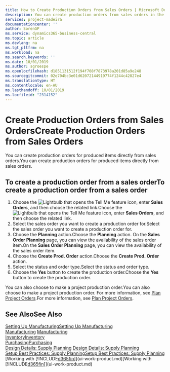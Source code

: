 ```yaml
---
title: How to Create Production Orders from Sales Orders | Microsoft Docs
description: You can create production orders from sales orders in the Sales & Marketing department.
services: project-madeira
documentationcenter: ''
author: SorenGP
ms.service: dynamics365-business-central
ms.topic: article
ms.devlang: na
ms.tgt_pltfrm: na
ms.workload: na
ms.search.keywords: ''
ms.date: 10/01/2019
ms.author: sgroespe
ms.openlocfilehash: d1851131512f194f708f7873978a201d85a9e248
ms.sourcegitcommit: 02e704bc3e01d62072144919774f1244c42827e4
ms.translationtype: HT
ms.contentlocale: en-AU
ms.lasthandoff: 10/01/2019
ms.locfileid: "2314152"
---
```

# <a name="create-production-orders-from-sales-orders"></a><span data-ttu-id="4d600-103">Create Production Orders from Sales Orders</span><span class="sxs-lookup"><span data-stu-id="4d600-103">Create Production Orders from Sales Orders</span></span>
<span data-ttu-id="4d600-104">You can create production orders for produced items directly from sales orders.</span><span class="sxs-lookup"><span data-stu-id="4d600-104">You can create production orders for produced items directly from sales orders.</span></span>  

## <a name="to-create-a-production-order-from-a-sales-order"></a><span data-ttu-id="4d600-105">To create a production order from a sales order</span><span class="sxs-lookup"><span data-stu-id="4d600-105">To create a production order from a sales order</span></span>  

1.  <span data-ttu-id="4d600-106">Choose the ![Lightbulb that opens the Tell Me feature](media/ui-search/search_small.png "Tell me what you want to do") icon, enter **Sales Orders**, and then choose the related link.</span><span class="sxs-lookup"><span data-stu-id="4d600-106">Choose the ![Lightbulb that opens the Tell Me feature](media/ui-search/search_small.png "Tell me what you want to do") icon, enter **Sales Orders**, and then choose the related link.</span></span>  
2.  <span data-ttu-id="4d600-107">Select the sales order you want to create a production order for.</span><span class="sxs-lookup"><span data-stu-id="4d600-107">Select the sales order you want to create a production order for.</span></span>  
3.  <span data-ttu-id="4d600-108">Choose the **Planning** action.</span><span class="sxs-lookup"><span data-stu-id="4d600-108">Choose the **Planning** action.</span></span> <span data-ttu-id="4d600-109">On the **Sales Order Planning** page, you can view the availability of the sales order item.</span><span class="sxs-lookup"><span data-stu-id="4d600-109">On the **Sales Order Planning** page, you can view the availability of the sales order item.</span></span>  
4.  <span data-ttu-id="4d600-110">Choose the **Create Prod. Order** action.</span><span class="sxs-lookup"><span data-stu-id="4d600-110">Choose the **Create Prod. Order** action.</span></span>  
5.  <span data-ttu-id="4d600-111">Select the status and order type.</span><span class="sxs-lookup"><span data-stu-id="4d600-111">Select the status and order type.</span></span>  
6.  <span data-ttu-id="4d600-112">Choose the **Yes** button to create the production order.</span><span class="sxs-lookup"><span data-stu-id="4d600-112">Choose the **Yes** button to create the production order.</span></span>

<span data-ttu-id="4d600-113">You can also choose to make a project production order.</span><span class="sxs-lookup"><span data-stu-id="4d600-113">You can also choose to make a project production order.</span></span> <span data-ttu-id="4d600-114">For more information, see [Plan Project Orders](production-how-to-plan-project-orders.md).</span><span class="sxs-lookup"><span data-stu-id="4d600-114">For more information, see [Plan Project Orders](production-how-to-plan-project-orders.md).</span></span>   

## <a name="see-also"></a><span data-ttu-id="4d600-115">See Also</span><span class="sxs-lookup"><span data-stu-id="4d600-115">See Also</span></span>  
[<span data-ttu-id="4d600-116">Setting Up Manufacturing</span><span class="sxs-lookup"><span data-stu-id="4d600-116">Setting Up Manufacturing</span></span>](production-configure-production-processes.md)  
<span data-ttu-id="4d600-117">[Manufacturing](production-manage-manufacturing.md)  </span><span class="sxs-lookup"><span data-stu-id="4d600-117">[Manufacturing](production-manage-manufacturing.md)  </span></span>  
[<span data-ttu-id="4d600-118">Inventory</span><span class="sxs-lookup"><span data-stu-id="4d600-118">Inventory</span></span>](inventory-manage-inventory.md)  
[<span data-ttu-id="4d600-119">Purchasing</span><span class="sxs-lookup"><span data-stu-id="4d600-119">Purchasing</span></span>](purchasing-manage-purchasing.md)  
<span data-ttu-id="4d600-120">[Design Details: Supply Planning](design-details-supply-planning.md) </span><span class="sxs-lookup"><span data-stu-id="4d600-120">[Design Details: Supply Planning](design-details-supply-planning.md) </span></span>  
[<span data-ttu-id="4d600-121">Setup Best Practices: Supply Planning</span><span class="sxs-lookup"><span data-stu-id="4d600-121">Setup Best Practices: Supply Planning</span></span>](setup-best-practices-supply-planning.md)  
<span data-ttu-id="4d600-122">[Working with [!INCLUDE[d365fin](includes/d365fin_md.md)]](ui-work-product.md)</span><span class="sxs-lookup"><span data-stu-id="4d600-122">[Working with [!INCLUDE[d365fin](includes/d365fin_md.md)]](ui-work-product.md)</span></span>
